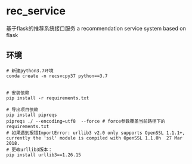 # rec_service
基于flask的推荐系统接口服务
a recommendation service system based on flask

## 环境
```shell
# 新建python3.7环境
conda create -n recsvcpy37 python==3.7


# 安装依赖
pip install -r requirements.txt

# 导出项目依赖
pip install pipreqs
pipreqs ./ --encoding=utf8  --force # force参数覆盖当前路径下的requirements.txt
# 如果遇到报错ImportError: urllib3 v2.0 only supports OpenSSL 1.1.1+, currently the 'ssl' module is compiled with OpenSSL 1.1.0h  27 Mar 2018. 
# 更改urllib3版本：
pip install urllib3==1.26.15
```

